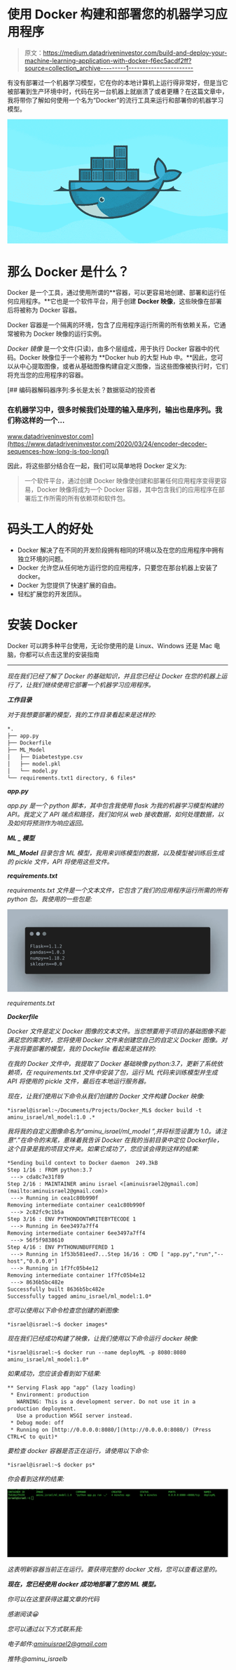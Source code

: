 # 使用 Docker 构建和部署您的机器学习应用程序

> 原文：<https://medium.datadriveninvestor.com/build-and-deploy-your-machine-learning-application-with-docker-f6ec5acdf2ff?source=collection_archive---------1----------------------->

有没有部署过一个机器学习模型，它在你的本地计算机上运行得非常好，但是当它被部署到生产环境中时，代码在另一台机器上就崩溃了或者更糟？在这篇文章中，我将带你了解如何使用一个名为“Docker”的流行工具来运行和部署你的机器学习模型。

![](img/1722baf98529a67a1a6a3b770980d010.png)

# 那么 Docker 是什么？

Docker 是一个工具，通过使用所谓的**容器，可以更容易地创建、部署和运行任何应用程序。**它也是一个软件平台，用于创建 **Docker 映像**，这些映像在部署后将被称为 Docker 容器。

Docker 容器是一个隔离的环境，包含了应用程序运行所需的所有依赖关系，它通常被称为 Docker 映像的运行实例。

*Docker 镜像* 是一个文件(只读)，由多个层组成，用于执行 Docker 容器中的代码。Docker 映像位于一个被称为 **Docker hub 的大型 Hub 中。**因此，您可以从中心提取图像，或者从基础图像构建自定义图像，当这些图像被执行时，它们将充当您的应用程序的容器。

[](https://www.datadriveninvestor.com/2020/03/24/encoder-decoder-sequences-how-long-is-too-long/) [## 编码器解码器序列:多长是太长？数据驱动的投资者

### 在机器学习中，很多时候我们处理的输入是序列，输出也是序列。我们称这样的一个…

www.datadriveninvestor.com](https://www.datadriveninvestor.com/2020/03/24/encoder-decoder-sequences-how-long-is-too-long/) 

因此，将这些部分结合在一起，我们可以简单地将 Docker 定义为:

> 一个软件平台，通过创建 Docker 映像使创建和部署任何应用程序变得更容易，Docker 映像将成为一个 Docker 容器，其中包含我们的应用程序在部署后工作所需的所有依赖项和软件包。

# 码头工人的好处

*   Docker 解决了在不同的开发阶段拥有相同的环境以及在您的应用程序中拥有独立环境的问题。
*   Docker 允许您从任何地方运行您的应用程序，只要您在那台机器上安装了 docker。
*   Docker 为您提供了快速扩展的自由。
*   轻松扩展您的开发团队。

# 安装 Docker

Docker 可以跨多种平台使用，无论你使用的是 Linux、Windows 还是 Mac 电脑，你都可以点击这里的安装指南[](https://docs.docker.com/)

*****

*现在我们已经了解了 Docker 的基础知识，并且您已经让 Docker 在您的机器上运行了，让我们继续使用它部署一个机器学习应用程序。*

***工作目录***

*对于我想要部署的模型，我的工作目录看起来是这样的:*

```
*.
├── app.py
├── Dockerfile
├── ML_Model
│   ├── Diabetestype.csv
│   ├── model.pkl
│   └── model.py
└── requirements.txt1 directory, 6 files*
```

***app.py***

*app.py 是一个 python 脚本，其中包含我使用 flask 为我的机器学习模型构建的 API。我定义了 API 端点和路径，我们如何从 web 接收数据，如何处理数据，以及如何将预测作为响应返回。*

***ML _ 模型***

***ML_Model** 目录包含 ML 模型，我用来训练模型的数据，以及模型被训练后生成的 pickle 文件，API 将使用这些文件。*

***requirements.txt***

*requirements.txt 文件是一个文本文件，它包含了我们的应用程序运行所需的所有 python 包。我使用的一些包是:*

*![](img/6dda1e954a3dab95c240d807f4cc829b.png)*

*requirements.txt*

***Dockerfile***

*Docker 文件是定义 Docker 图像的文本文件。当您想要用于项目的基础图像不能满足您的需求时，您将使用 Docker 文件来创建您自己的自定义 Docker 图像。对于我将要部署的模型，我的 Dockefile 看起来是这样的:*

*在我的 Docker 文件中，我提取了 Docker 基础映像 python:3.7，更新了系统依赖项，在 requirements.txt 文件中安装了包，运行 ML 代码来训练模型并生成 API 将使用的 pickle 文件，最后在本地运行服务器。*

*现在，让我们使用以下命令从我们创建的 Docker 文件构建 Docker 映像:*

```
*israel@israel:~/Documents/Projects/Docker_ML$ docker build -t aminu_israel/ml_model:1.0 .*
```

*我将我的自定义图像命名为“aminu_israel/ml_model ”,并将标签设置为 1.0。请注意“.”在命令的末尾，意味着我告诉 Docker 在我的当前目录中定位 Dockerfile，这个目录是我的项目文件夹。如果它成功了，您应该会得到这样的结果:*

```
*Sending build context to Docker daemon  249.3kB
Step 1/16 : FROM python:3.7
 ---> cda8c7e31f89
Step 2/16 : MAINTAINER aminu israel <[aminuisrael2@gmail.com](mailto:aminuisrael2@gmail.com)>
 ---> Running in cea1c80b990f
Removing intermediate container cea1c80b990f
 ---> 2c82fc9c1b5a
Step 3/16 : ENV PYTHONDONTWRITEBYTECODE 1
 ---> Running in 6ee3497a7ff4
Removing intermediate container 6ee3497a7ff4
 ---> 56f5f9838610
Step 4/16 : ENV PYTHONUNBUFFERED 1
 ---> Running in 1f53b581eed7...Step 16/16 : CMD [ "app.py","run","--host","0.0.0.0"]
 ---> Running in 1f7fc05b4e12
Removing intermediate container 1f7fc05b4e12
 ---> 8636b5bc482e
Successfully built 8636b5bc482e
Successfully tagged aminu_israel/ml_model:1.0*
```

*您可以使用以下命令检查您创建的新图像:*

```
*israel@israel:~$ docker images*
```

*现在我们已经成功构建了映像，让我们使用以下命令运行 docker 映像:*

```
*israel@israel:~$ docker run --name deployML -p 8080:8080 aminu_israel/ml_model:1.0*
```

*如果成功，您应该会看到如下结果:*

```
** Serving Flask app "app" (lazy loading)
 * Environment: production
   WARNING: This is a development server. Do not use it in a production deployment.
   Use a production WSGI server instead.
 * Debug mode: off
 * Running on [http://0.0.0.0:8080/](http://0.0.0.0:8080/) (Press CTRL+C to quit)*
```

*要检查 docker 容器是否正在运行，请使用以下命令:*

```
*israel@israel:~$ docker ps*
```

*你会看到这样的结果:*

*![](img/02f427607faaae0b5284bbe93a3d02a8.png)*

*这表明新容器当前正在运行。要获得完整的 docker 文档，您可以查看这里的。*

***现在，您已经使用 docker 成功地部署了您的 ML 模型。***

*你可以在这里获得这篇文章的代码*

*感谢阅读😀*

*您可以通过以下方式联系我:*

*电子邮件:aminuisrael2@gmail.com*

*推特:@aminu_israelb*